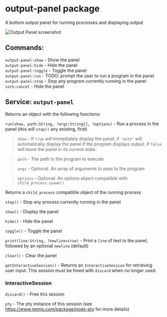 # output-panel package

A bottom output panel for running processes and displaying output

![Output Panel screenshot](http://i.imgur.com/e57nAJp.png)

## Commands:

`output-panel:show` - Show the panel  
`output-panel:hide` - Hide the panel  
`output-panel:toggle` - Toggle the panel  
`output-panel:run` - TODO: prompt the user to run a program in the panel  
`output-panel:stop` - Stop any program currently running in the panel  
`core:cancel` - Hide the panel  

## Service: `output-panel`

Returns an object with the following functions:

`run(show, path:String, ?args:String[], ?options)` - Run a process in the panel (this will `stop()` any existing, first)

> `show` - If `true` will immediately display the panel. if `"auto"` will automatically display the panel if the program displays output. if `false` will leave the panel in its current state.

> `path` - The path to the program to execute

> `args` - Optional. An array of arguments to pass to the program

> `options` - Optional. An options object compatible with `child_process.spawn()`

Returns a `child_process` compatible object of the running process

`stop()` - Stop any process currently running in the panel

`show()` - Display the panel

`hide()` - Hide the panel

`toggle()` - Toggle the panel

`print(line:String, ?newline=true)` - Print a `line` of text to the panel, followed by an optional `newline` (default)

`clear()` - Clear the panel

`getInteractiveSession()` - Returns an `InteractiveSession` for retrieving user input. This session must be freed with `discard` when no longer used.

### InteractiveSession

`discard()` - Free this session

`pty` - The pty instance of this session (see https://www.npmjs.com/package/node-pty for more details)
